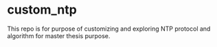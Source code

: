 # custom_ntp
This repo is for purpose of customizing and exploring NTP protocol and algorithm for master thesis purpose.
